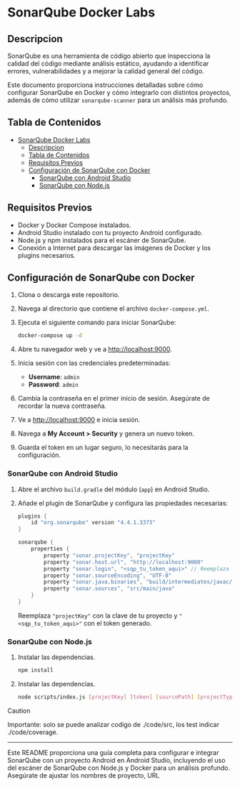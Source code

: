 # SonarQube Docker Labs

## Descripcion

SonarQube es una herramienta de código abierto que inspecciona la calidad del código mediante análisis estático, ayudando a identificar errores, vulnerabilidades y a mejorar la calidad general del código.

Este documento proporciona instrucciones detalladas sobre cómo configurar SonarQube en Docker y cómo integrarlo con distintos proyectos, además de cómo utilizar `sonarqube-scanner` para un análisis más profundo.

## Tabla de Contenidos

- [SonarQube Docker Labs](#sonarqube-docker-labs)
  - [Descripcion](#descripcion)
  - [Tabla de Contenidos](#tabla-de-contenidos)
  - [Requisitos Previos](#requisitos-previos)
  - [Configuración de SonarQube con Docker](#configuración-de-sonarqube-con-docker)
    - [SonarQube con Android Studio](#sonarqube-con-android-studio)
    - [SonarQube con Node.js](#sonarqube-con-nodejs)

## Requisitos Previos

- Docker y Docker Compose instalados.
- Android Studio instalado con tu proyecto Android configurado.
- Node.js y npm instalados para el escáner de SonarQube.
- Conexión a Internet para descargar las imágenes de Docker y los plugins necesarios.

## Configuración de SonarQube con Docker

1. Clona o descarga este repositorio.
2. Navega al directorio que contiene el archivo `docker-compose.yml`.
3. Ejecuta el siguiente comando para iniciar SonarQube:

    ```bash
    docker-compose up -d
    ```

4. Abre tu navegador web y ve a [http://localhost:9000](http://localhost:9000).
5. Inicia sesión con las credenciales predeterminadas:
    - **Username**: `admin`
    - **Password**: `admin`
6. Cambia la contraseña en el primer inicio de sesión. Asegúrate de recordar la nueva contraseña.
7. Ve a [http://localhost:9000](http://localhost:9000) e inicia sesión.
8. Navega a **My Account > Security** y genera un nuevo token.
9. Guarda el token en un lugar seguro, lo necesitarás para la configuración.

### SonarQube con Android Studio

1. Abre el archivo `build.gradle` del módulo (`app`) en Android Studio.
2. Añade el plugin de SonarQube y configura las propiedades necesarias:

    ```groovy
    plugins {
        id "org.sonarqube" version "4.4.1.3373"
    }

    sonarqube {
        properties {
            property "sonar.projectKey", "projectKey"
            property "sonar.host.url", "http://localhost:9000"
            property "sonar.login", "<sqp_tu_token_aqui>" // Reemplaza con tu token
            property "sonar.sourceEncoding", "UTF-8"
            property "sonar.java.binaries", "build/intermediates/javac/debug/classes"
            property "sonar.sources", "src/main/java"
        }
    }
    ```

    Reemplaza `"projectKey"` con la clave de tu proyecto y `"<sqp_tu_token_aqui>"` con el token generado.

### SonarQube con Node.js

1. Instalar las dependencias.
    ```bash
    npm install
    ```
2. Instalar las dependencias.
    ```bash
    node scripts/index.js [projectKey] [token] [sourcePath] [projectType] [serverUrl]
    ```

> [!CAUTION]
> Importante: solo se puede analizar codigo de ./code/src, los test indicar ./code/coverage.

---

Este README proporciona una guía completa para configurar e integrar SonarQube con un proyecto Android en Android Studio, incluyendo el uso del escáner de SonarQube con Node.js y Docker para un análisis profundo. Asegúrate de ajustar los nombres de proyecto, URL
